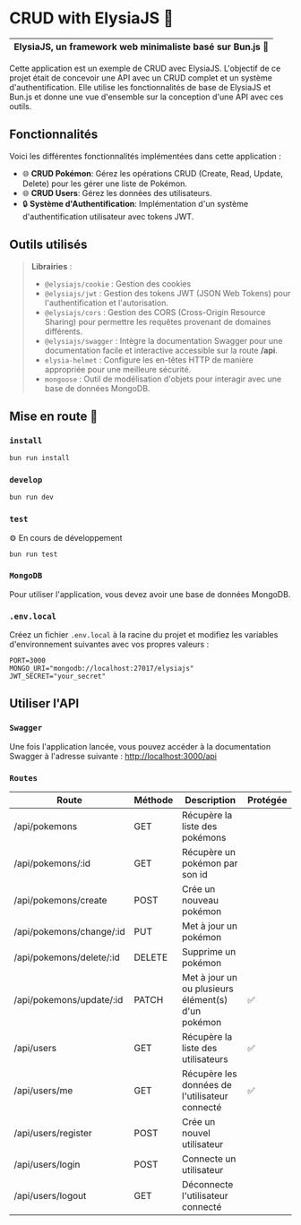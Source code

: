 # CRUD with ElysiaJS 🦊
| ElysiaJS, un framework web minimaliste basé sur Bun.js 🥟 |
| --- |

Cette application est un exemple de CRUD avec ElysiaJS. L'objectif de ce projet était de concevoir une API avec un CRUD complet et un système d'authentification.
Elle utilise les fonctionnalités de base de ElysiaJS et Bun.js et donne une vue d'ensemble sur la conception d'une API avec ces outils.

## Fonctionnalités

Voici les différentes fonctionnalités implémentées dans cette application :
- 🌐 **CRUD Pokémon**: Gérez les opérations CRUD (Create, Read, Update, Delete) pour les gérer une liste de Pokémon.
- 🌐 **CRUD Users**: Gérez les données des utilisateurs.
- 🔒 **Système d'Authentification**: Implémentation d'un système d'authentification utilisateur avec tokens JWT.

## Outils utilisés

> **Librairies** : 
>-  `@elysiajs/cookie` : Gestion des cookies
>-  `@elysiajs/jwt` : Gestion des tokens JWT (JSON Web Tokens) pour l'authentification et l'autorisation.
>-  `@elysiajs/cors` : Gestion des CORS (Cross-Origin Resource Sharing) pour permettre les requêtes provenant de domaines différents.
>-  `@elysiajs/swagger` : Intègre la documentation Swagger pour une documentation facile et interactive accessible sur la route **/api**.
>-  `elysia-helmet` : Configure les en-têtes HTTP de manière appropriée pour une meilleure sécurité.
>-  `mongoose` : Outil de modélisation d'objets pour interagir avec une base de données MongoDB.

## Mise en route 🚀

### `install`
``` bash   
bun run install
```	 

### `develop`

``` bash
bun run dev
```

### `test`

⚙️ En cours de développement
``` bash
bun run test
```

### `MongoDB`

Pour utiliser l'application, vous devez avoir une base de données MongoDB. 

### `.env.local`

Créez un fichier `.env.local` à la racine du projet et modifiez les variables d'environnement suivantes avec vos propres valeurs :

```
PORT=3000
MONGO_URI="mongodb://localhost:27017/elysiajs"
JWT_SECRET="your_secret"
```

## Utiliser l'API

### `Swagger`

Une fois l'application lancée, vous pouvez accéder à la documentation Swagger à l'adresse suivante : [http://localhost:3000/api](http://localhost:3000/api)

### `Routes`

| Route | Méthode | Description | Protégée |
| --- | --- | --- | --- |
| /api/pokemons | GET | Récupère la liste des pokémons |  
| /api/pokemons/:id | GET | Récupère un pokémon par son id |
| /api/pokemons/create | POST | Crée un nouveau pokémon |
| /api/pokemons/change/:id | PUT | Met à jour un pokémon |
| /api/pokemons/delete/:id | DELETE | Supprime un pokémon |
| /api/pokemons/update/:id | PATCH | Met à jour un ou plusieurs élément(s) d'un pokémon | ✅ |
| /api/users | GET | Récupère la liste des utilisateurs | ✅ |
| /api/users/me | GET | Récupère les données de l'utilisateur connecté | ✅ |
| /api/users/register | POST | Crée un nouvel utilisateur |
| /api/users/login | POST | Connecte un utilisateur |
| /api/users/logout | GET | Déconnecte l'utilisateur connecté |

